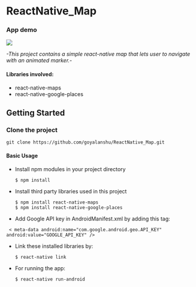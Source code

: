 # ReactNative_Map


### App demo

<img src = './demo.gif' />

*-This project contains a simple react-native map that lets user to navigate with an animated marker.-*

#### Libraries involved:  
* react-native-maps 
* react-native-google-places

## Getting Started

### Clone the project
`git clone https://github.com/goyalanshu/ReactNative_Map.git`

#### Basic Usage

* Install npm modules in your project directory

      $ npm install
      
* Install third party libraries used in this project

      $ npm install react-native-maps
      $ npm install react-native-google-places
      
* Add Google API key in AndroidManifest.xml by adding this tag: 

` < meta-data android:name="com.google.android.geo.API_KEY" android:value="GOOGLE_API_KEY" />`
  
* Link these installed libraries by:

      $ react-native link
  
* For running the app: 

      $ react-native run-android
      
